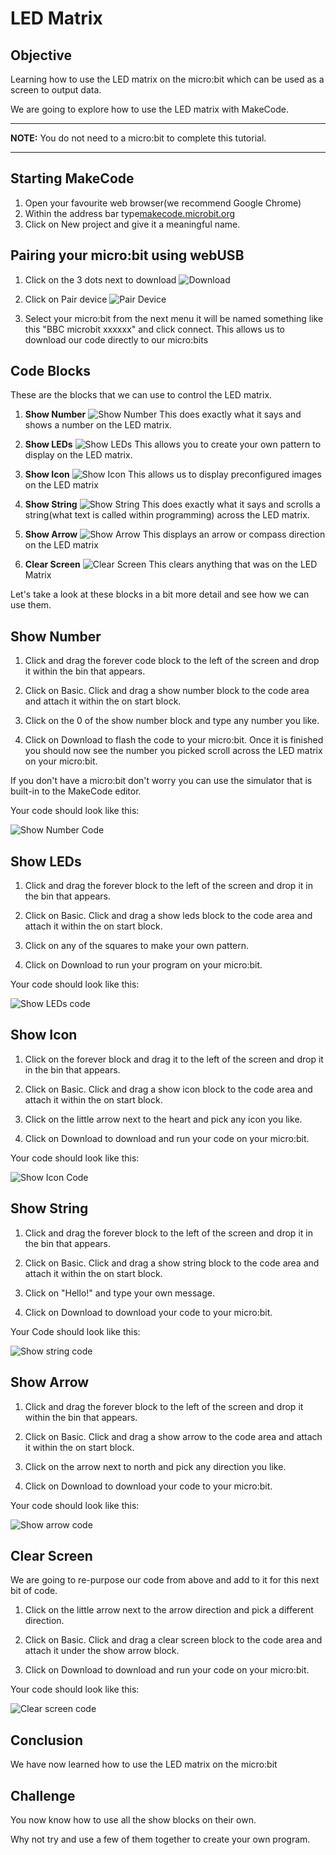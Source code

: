 # LED Matrix

## Objective

Learning how to use the LED matrix on the micro:bit which can be used as a screen to output data.

We are going to explore how to use the LED matrix with MakeCode.

 ---
 **NOTE:** You do not need to a micro:bit to complete this tutorial.

---

## Starting MakeCode

1. Open your favourite web browser(we recommend Google Chrome)
2. Within the address bar type[makecode.microbit.org](makecode.microbit.org)
3. Click on New project and give it a meaningful name.

## Pairing your micro:bit using webUSB

1. Click on the 3 dots next to download ![Download](Images/Download.png)

2. Click on Pair device ![Pair Device](Images/PairDevice.png)

3. Select your micro:bit from the next menu it will be named something like this "BBC microbit xxxxxx" and click connect.  This allows us to download our code directly to our micro:bits

## Code Blocks

These are the blocks that we can use to control the LED matrix.

1. **Show Number**
![Show Number](Images/ShowNumber.png) This does exactly what it says and shows a number on the LED matrix.

2. **Show LEDs**
![Show LEDs](Images/ShowLeds.png) This allows you to create your own pattern to display on the LED matrix.

3. **Show Icon**
![Show Icon](Images/ShowIcon.png) This allows us to display preconfigured images on the LED matrix

4. **Show String**
![Show String](Images/showString.png) This does exactly what it says and scrolls a string(what text is called within programming) across the LED matrix.

5. **Show Arrow**
![Show Arrow](Images/ShowArrow.png) This displays an arrow or compass direction on the LED matrix

6. **Clear Screen**
![Clear Screen](Images/ClearScreen.png) This clears anything that was on the LED Matrix

Let's take a look at these blocks in a bit more detail and see how we can use them.

## Show Number

1. Click and drag the forever code block to the left of the screen and drop it within the bin that appears.

2. Click on Basic. Click and drag a show number block to the code area and attach it within the on start block.

3. Click on the 0 of the show number block and type any number you like.

4. Click on Download to flash the code to your micro:bit. Once it is finished you should now see the number you picked scroll across the LED matrix on your micro:bit.

If you don't have a micro:bit don't worry you can use the simulator that is built-in to the MakeCode editor.

Your code should look like this:

![Show Number Code](Images/ShowNumberCode.png)

## Show LEDs

1. Click and drag the forever block to the left of the screen and drop it in the bin that appears.

2. Click on Basic. Click and drag a show leds block to the code area and attach it within the on start block.

3. Click on any of the squares to make your own pattern.

4. Click on Download to run your program on your micro:bit.

Your code should look like this:

![Show LEDs code](Images/ShowLedsCode.png)

## Show Icon

1. Click on the forever block and drag it to the left of the screen and drop it in the bin that appears.

2. Click on Basic. Click and drag a show icon block to the code area and attach it within the on start block.

3. Click on the little arrow next to the heart and pick any icon you like.

4. Click on Download to download and run your code on your micro:bit.

Your code should look like this:

![Show Icon Code](Images/ShowIconCode.png)

## Show String

1. Click and drag the forever block to the left of the screen and drop it in the bin that appears.

2. Click on Basic. Click and drag a show string block to the code area and attach it within the on start block.

3. Click on "Hello!" and type your own message.

4. Click on Download to download your code to your micro:bit.

Your Code should look like this:

![Show string code](Images/ShowStringCode.png)

## Show Arrow

1. Click and drag the forever block to the left of the screen and drop it within the bin that appears.

2. Click on Basic. Click and drag a show arrow to the code area and attach it within the on start block.

3. Click on the arrow next to north and pick any direction you like.

4. Click on Download to download your code to your micro:bit.

Your code should look like this:

![Show arrow code](Images/ShowArrowCode.png)

## Clear Screen

We are going to re-purpose our code from above and add to it for this next bit of code.

1. Click on the little arrow next to the arrow direction and pick a different direction.

2. Click on Basic. Click and drag a clear screen block to the code area and attach it under the show arrow block.

3. Click on Download to download and run your code on your micro:bit.

Your code should look like this:

![Clear screen code](Images/ClearScreenCode.png)

## Conclusion

We have now learned how to use the LED matrix on the micro:bit

## Challenge

You now know how to use all the show blocks on their own.

Why not try and use a few of them together to create your own program.
